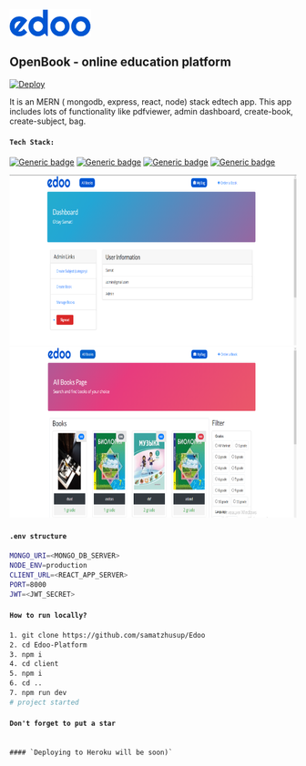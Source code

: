 <img alt='log' src="client/public/icons/edoo3.svg" style='height:48px' />

## OpenBook  - online education platform

[![Deploy](https://www.herokucdn.com/deploy/button.svg)](https://edoo-daydone.herokuapp.com)


It is an MERN ( mongodb, express, react, node) stack edtech app. This app includes lots of functionality like pdfviewer, admin dashboard, create-book, create-subject, bag.

#### `Tech Stack:`

[![Generic badge](https://img.shields.io/badge/Node.js->=12-red.svg)](https://shields.io/)  [![Generic badge](https://img.shields.io/badge/React.js->=16.8-blue.svg)](https://shields.io/)  [![Generic badge](https://img.shields.io/badge/MongoDB->=4-teal.svg)](https://shields.io/)  [![Generic badge](https://img.shields.io/badge/Express.js->=4-<COLOR>.svg)](https://shields.io/)

<img alt='log' src="screenshots/admin_dashboard.png" style='height:300px' />
<img alt='log' src="screenshots/allbookpage.png" style='height:300px' />


#### `.env structure`

```bash
MONGO_URI=<MONGO_DB_SERVER>
NODE_ENV=production
CLIENT_URL=<REACT_APP_SERVER>
PORT=8000
JWT=<JWT_SECRET>
```

#### `How to run locally?`
```bash
1. git clone https://github.com/samatzhusup/Edoo
2. cd Edoo-Platform
3. npm i
4. cd client 
5. npm i
6. cd ..
7. npm run dev
# project started

```
#### `Don't forget to put a star`
```

#### `Deploying to Heroku will be soon)`
```
